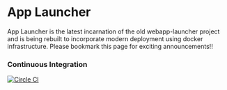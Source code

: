 # App Launcher

App Launcher is the latest incarnation of the old webapp-launcher project and is being rebuilt to incorporate modern deployment using docker infrastructure. Please bookmark this page for exciting announcements!!

### Continuous Integration

[![Circle CI](https://circleci.com/gh/polyglotted/app-launcher.svg?style=svg)](https://circleci.com/gh/polyglotted/app-launcher)